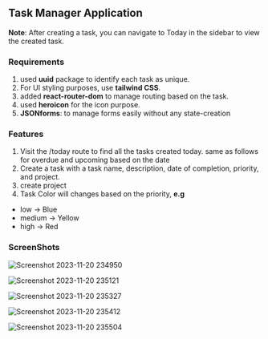 ## Task Manager Application

**Note**: After creating a task, you can navigate to Today in the sidebar to view the created task. 

### Requirements
1. used **uuid** package to identify each task as unique.
2. For UI styling purposes, use **tailwind CSS**.
3. added **react-router-dom** to manage routing based on the task.
4. used **heroicon** for the icon purpose.
5. **JSONforms**: to manage forms easily without any state-creation 

### Features
1. Visit the /today route to find all the tasks created today. same as follows for overdue and upcoming based on the date
2. Create a task with a task name, description, date of completion, priority, and project.
3. create project
4. Task Color will changes based on the priority, **e.g**
  - low -> Blue
  - medium -> Yellow
  - high -> Red

### ScreenShots

![Screenshot 2023-11-20 234950](https://github.com/Abhisek-Ray99/taskmanager/assets/66687450/8d7da115-7a09-4a40-a946-dfbbb9dd45db)

![Screenshot 2023-11-20 235121](https://github.com/Abhisek-Ray99/taskmanager/assets/66687450/b62d7408-c081-4687-8c69-c0f1fd665a40)

![Screenshot 2023-11-20 235327](https://github.com/Abhisek-Ray99/taskmanager/assets/66687450/efe64684-f115-47a2-8afb-68d0218be762)

![Screenshot 2023-11-20 235412](https://github.com/Abhisek-Ray99/taskmanager/assets/66687450/e555a516-4dd2-458b-8981-4102b92579f1)

![Screenshot 2023-11-20 235504](https://github.com/Abhisek-Ray99/taskmanager/assets/66687450/a1ea9658-023d-4cb4-8b0d-47ebd92bea04)




